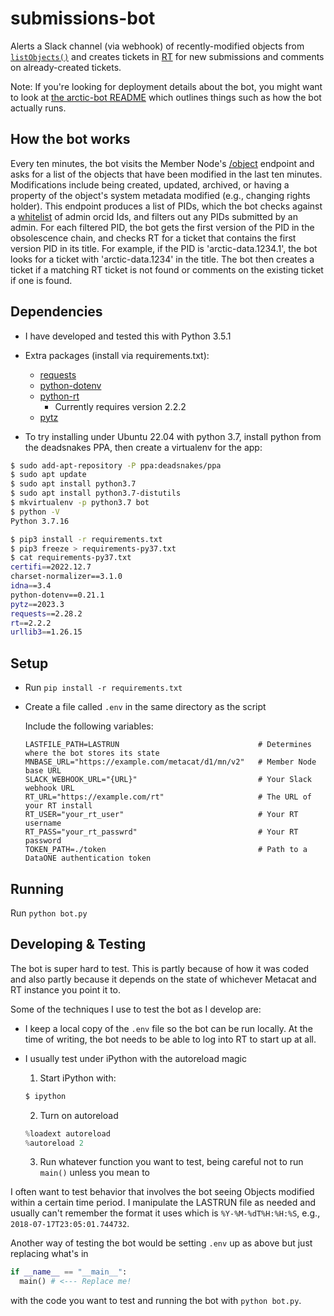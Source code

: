 # submissions-bot

Alerts a Slack channel (via webhook) of recently-modified objects from
[`listObjects()`](http://jenkins-1.dataone.org/jenkins/job/API%20Documentation%20-%20trunk/ws/api-documentation/build/html/apis/MN_APIs.html#MNRead.listObjects) and creates tickets in
[RT](https://www.bestpractical.com/rt-and-rtir) for new submissions and comments on already-created tickets.

Note: If you're looking for deployment details about the bot, you might want to look at [the arctic-bot README](https://github.nceas.ucsb.edu/KNB/arctic-data/blob/master/datateam/How_To/arctic-bot.md) which outlines things such as how the bot actually runs.

## How the bot works

Every ten minutes, the bot visits the Member Node's [/object](http://jenkins-1.dataone.org/jenkins/job/API%20Documentation%20-%20trunk/ws/api-documentation/build/html/apis/MN_APIs.html#MNRead.listObjects) endpoint and asks for a list of the objects that have been modified in the last ten minutes.
Modifications include being created, updated, archived, or having a property of the object's system metadata modified (e.g., changing rights holder).
This endpoint produces a list of PIDs, which the bot checks against a [whitelist](https://cn.dataone.org/cn/v2/accounts/CN=arctic-data-admins,DC=dataone,DC=org) of admin orcid Ids, and filters out any PIDs submitted by an admin.
For each filtered PID, the bot gets the first version of the PID in the obsolescence chain, and checks RT for a ticket that contains the first version PID in its title.
For example, if the PID is 'arctic-data.1234.1', the bot looks for a ticket with 'arctic-data.1234' in the title.
The bot then creates a ticket if a matching RT ticket is not found or comments on the existing ticket if one is found.

## Dependencies

- I have developed and tested this with Python 3.5.1
- Extra packages (install via requirements.txt):
  - [requests](http://docs.python-requests.org/en/master/)
  - [python-dotenv](https://github.com/theskumar/python-dotenv)
  - [python-rt](https://gitlab.labs.nic.cz/labs/python-rt)
    - Currently requires version 2.2.2
  - [pytz](https://github.com/newvem/pytz)

- To try installing under Ubuntu 22.04 with python 3.7, install python from the deadsnakes PPA, then create a virtualenv for the app:

```sh
$ sudo add-apt-repository -P ppa:deadsnakes/ppa
$ sudo apt update   
$ sudo apt install python3.7
$ sudo apt install python3.7-distutils
$ mkvirtualenv -p python3.7 bot
$ python -V
Python 3.7.16

$ pip3 install -r requirements.txt
$ pip3 freeze > requirements-py37.txt
$ cat requirements-py37.txt
certifi==2022.12.7
charset-normalizer==3.1.0
idna==3.4
python-dotenv==0.21.1
pytz==2023.3
requests==2.28.2
rt==2.2.2
urllib3==1.26.15
```

## Setup

- Run `pip install -r requirements.txt`
- Create a file called `.env` in the same directory as the script

  Include the following variables:

  ```text
  LASTFILE_PATH=LASTRUN                               # Determines where the bot stores its state
  MNBASE_URL="https://example.com/metacat/d1/mn/v2"   # Member Node base URL
  SLACK_WEBHOOK_URL="{URL}"                           # Your Slack webhook URL
  RT_URL="https://example.com/rt"                     # The URL of your RT install
  RT_USER="your_rt_user"                              # Your RT username
  RT_PASS="your_rt_passwrd"                           # Your RT password
  TOKEN_PATH=./token                                  # Path to a DataONE authentication token
  ```

## Running

Run `python bot.py`

## Developing & Testing

The bot is super hard to test.
This is partly because of how it was coded and also partly because it depends on the state of whichever Metacat and RT instance you point it to.

Some of the techniques I use to test the bot as I develop are:

- I keep a local copy of the `.env` file so the bot can be run locally. At the time of writing, the bot needs to be able to log into RT to start up at all.
- I usually test under iPython with the autoreload magic
  1. Start iPython with:

  ```sh
  $ ipython
  ```
  2. Turn on autoreload

  ```python
  %loadext autoreload
  %autoreload 2
  ```

  3. Run whatever function you want to test, being careful not to run `main()` unless you mean to

I often want to test behavior that involves the bot seeing Objects modified within a certain time period.
I manipulate the LASTRUN file as needed and usually can't remember the format it uses which is `%Y-%M-%dT%H:%H:%S`, e.g., `2018-07-17T23:05:01.744732`.

Another way of testing the bot would be setting `.env` up as above but just replacing what's in

```python
if __name__ == "__main__":
  main() # <--- Replace me!
```

with the code you want to test and running the bot with `python bot.py`.
